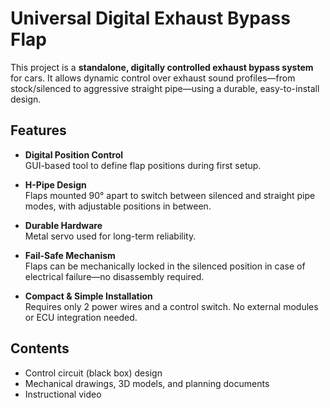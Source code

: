 # Universal Digital Exhaust Bypass Flap

This project is a **standalone, digitally controlled exhaust bypass system** for cars. It allows dynamic control over exhaust sound profiles—from stock/silenced to aggressive straight pipe—using a durable, easy-to-install design.

## Features

- **Digital Position Control**  
  GUI-based tool to define flap positions during first setup.

- **H-Pipe Design**  
  Flaps mounted 90° apart to switch between silenced and straight pipe modes, with adjustable positions in between.

- **Durable Hardware**  
  Metal servo used for long-term reliability.

- **Fail-Safe Mechanism**  
  Flaps can be mechanically locked in the silenced position in case of electrical failure—no disassembly required.

- **Compact & Simple Installation**  
  Requires only 2 power wires and a control switch. No external modules or ECU integration needed.

## Contents

- Control circuit (black box) design
- Mechanical drawings, 3D models, and planning documents
- Instructional video


